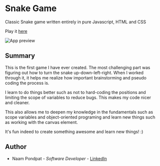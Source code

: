 # Snake Game

Classic Snake game written entirely in pure Javascript, HTML and CSS

Play it [here](https://naamnamm.github.io/snake-game/)

![App preview](https://user-images.githubusercontent.com/53867191/84908591-a6dd9d00-b082-11ea-902d-f5c9d4fbeeca.png)

## Summary
This is the first game I have ever created. The most challenging part was figuring out how to turn the snake up-down-left-right. When I worked through it, it helps me realize how important brainstorming and pseudo coding the process is.

I learn to do things better such as not to hard-coding the positions and limiting the scope of variables to reduce bugs. This makes my code nicer and cleaner.

This also allows me to deepen my knowledge in the fundamentals such as scope variables and object-oriented programing and learn new things such as working with the canvas element.

It's fun indeed to create something awesome and learn new things! :)

## Author
- Naam Pondpat - *Software Developer* - [LinkedIn](https://www.linkedin.com/in/pondpat-tohsanguanpun-638153150/)